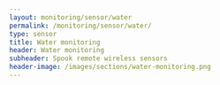 ```yaml
---
layout: monitoring/sensor/water
permalink: /monitoring/sensor/water/
type: sensor
title: Water monitoring
header: Water monitoring
subheader: Spook remote wireless sensors
header-image: /images/sections/water-monitoring.png
---
```

